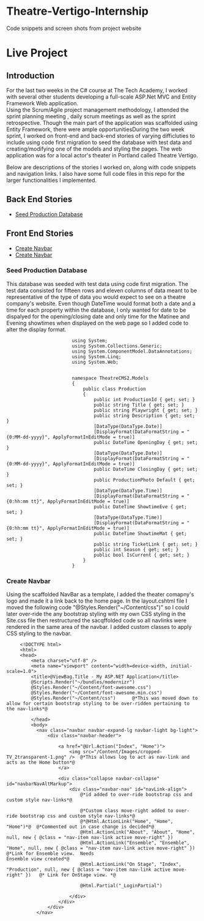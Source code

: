 # Theatre-Vertigo-Internship
Code snippets and screen shots from project website

# Live Project

## Introduction
 For the last two weeks in the C# course at The Tech Academy, I worked with several other students developing a full-scale ASP.Net MVC and Entity Framework Web application.  
Using the Scrum/Agile project management methodology, I attended the sprint planning meeting , daily scrum meetings as well as the sprint retrospective.  Though the main part of the application was scaffolded using Entity Framework, there were ample opportunitiesDuring the two week
sprint, I worked on front-end and back-end stories of varying difficluties to include using code first migration to seed the database with test data and creating/modifying
one of the models and styling the pages.  The web application was for a local actor's theater in Portland called Theatre Vertigo.

  Below are descriptions of the stories I worked on, along with code snippets and navigation links. I also have some full code files in this repo for the larger functionalities
I implemented.

## Back End Stories
* [Seed Production Database](#seed-production-database)
## Front End Stories
* [Create Navbar](#create-navbar)
* [Create Navbar](#sorting-network-table)

### Seed Production Database
 This database was seeded with test data using code first migration.  The test data consisted for fifteen rows and eleven columns of data meant to be representative of the type of data you would expect to see on a theatre company's website.  Even though DateTime would format both a date and a time for each property within the database, I only wanted for date to be dispalyed for the opening/closing date and only time for the Matinee and Evening showtimes when displayed on the web page so I added code to alter the display format.
 
                            using System;
                            using System.Collections.Generic;
                            using System.ComponentModel.DataAnnotations;
                            using System.Linq;
                            using System.Web;


                            namespace TheatreCMS2.Models
                            {
                                public class Production
                                {
                                    public int ProductionId { get; set; }
                                    public string Title { get; set; }
                                    public string Playwright { get; set; }
                                    public string Description { get; set; }
                                    [DataType(DataType.Date)]
                                    [DisplayFormat(DataFormatString = "{0:MM-dd-yyyy}", ApplyFormatInEditMode = true)]
                                    public DateTime OpeningDay { get; set; }
                                    [DataType(DataType.Date)]
                                    [DisplayFormat(DataFormatString = "{0:MM-dd-yyyy}", ApplyFormatInEditMode = true)]
                                    public DateTime ClosingDay { get; set; }
                                    public ProductionPhoto Default { get; set; }
                                    [DataType(DataType.Time)]
                                    [DisplayFormat(DataFormatString = "{0:hh:mm tt}", ApplyFormatInEditMode = true)]
                                    public DateTime ShowtimeEve { get; set; }
                                    [DataType(DataType.Time)]
                                    [DisplayFormat(DataFormatString = "{0:hh:mm tt}", ApplyFormatInEditMode = true)]
                                    public DateTime ShowtimeMat { get; set; }
                                    public string TicketLink { get; set; }
                                    public int Season { get; set; }
                                    public bool IsCurrent { get; set; }
                                }
                            }                
            

### Create Navbar

 Using the scaffolded NavBar as a template, I added the theater comapny's logo and made it a link back to the home page.  In the layout.cshtml file I moved the following code "@Styles.Render("~/Content/css")" so I could later over-ride the any bootstrap styling with my own CSS styling in the Site.css file then restructured the sacqffolded code so all navlinks were rendered in the same area of the navbar.  I added custom classes to apply CSS styling to the navbar.
 
         <!DOCTYPE html>
         <html>
         <head>
             <meta charset="utf-8" />
             <meta name="viewport" content="width=device-width, initial-scale=1.0">
             <title>@ViewBag.Title - My ASP.NET Application</title>
             @Scripts.Render("~/bundles/modernizr")
             @Styles.Render("~/Content/font-awesome.css")
             @Styles.Render("~/Content/font-awesome.min.css")
             @Styles.Render("~/Content/css")      @*This was moved down to allow for certain bootstrap styling to be over-ridden pertaining to the nav-links*@

             </head>
             <body>
               <nav class="navbar navbar-expand-lg navbar-light bg-light">
                   <div class="navbar-header">

                       <a href="@Url.Action("Index", "Home")">
                           <img src="/Content/Images/cropped-TV_2transparent-1.png" />  @*This allows log to act as nav-link and acts as the Home button*@
                       </a>

                       <div class="collapse navbar-collapse" id="navbarNavAltMarkup">
                           <div class="navbar-nav" id="navLink-align">
                               @*id added to over-ride bootstrap css and custom style nav-links*@

                               @*Custom class move-right added to over-ride bootstrap css and custom style nav-links*@
                               @*@Html.ActionLink("Home", "Home", "Home")*@  @*Commented out in case change is decided*@
                               @Html.ActionLink("About", "About", "Home", null, new { @class = "nav-item nav-link active move-right" })
                               @Html.ActionLink("Ensemble", "Ensemble", "Home", null, new { @class = "nav-item nav-link active move-right" })   @*Link for Ensemble view.  Needs                                 Ensemble view created*@
                               @Html.ActionLink("On Stage", "Index", "Production", null, new { @class = "nav-item nav-link active move-right" })   @* Link for OnStage view. *@

                               @Html.Partial("_LoginPartial")

                           </div>
                       </div>
                   </div>
               </nav>
